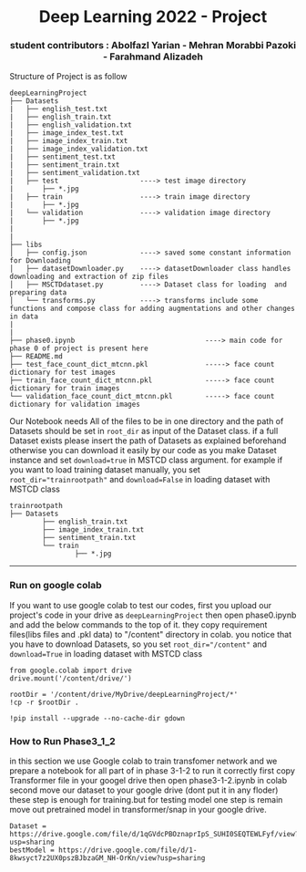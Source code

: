 <h1 align="center">Deep Learning 2022 - Project </h1>
<h3 align="center">student contributors : Abolfazl Yarian - Mehran Morabbi Pazoki - Farahmand Alizadeh </h3>

Structure of Project is as follow 
```
deepLearningProject
├── Datasets
|   ├── english_test.txt
|   ├── english_train.txt
|   ├── english_validation.txt
|   ├── image_index_test.txt
|   ├── image_index_train.txt
|   ├── image_index_validation.txt
|   ├── sentiment_test.txt
|   ├── sentiment_train.txt
|   ├── sentiment_validation.txt
|   ├── test                    ----> test image directory
|       ├── *.jpg
|   ├── train                   ----> train image directory  
|       ├── *.jpg
|   └── validation              ----> validation image directory
|       ├── *.jpg
|
|
├── libs
│   ├── config.json             ----> saved some constant information for Downloading
│   ├── datasetDownloader.py    ----> datasetDownloader class handles downloading and extraction of zip files
│   ├── MSCTDdataset.py         ----> Dataset class for loading  and preparing data 
│   └── transforms.py           ----> transforms include some functions and compose class for adding augmentations and other changes in data
|
|
├── phase0.ipynb                                ----> main code for phase 0 of project is present here
├── README.md
├── test_face_count_dict_mtcnn.pkl              -----> face count dictionary for test images 
├── train_face_count_dict_mtcnn.pkl             -----> face count dictionary for train images 
└── validation_face_count_dict_mtcnn.pkl        -----> face count dictionary for validation images 
```       
Our Notebook needs All of the files to be in one directory and the path of Datasets should be set in `root_dir` as input of the Dataset class.
if a full Dataset exists please insert the path of Datasets as explained beforehand otherwise you can download it easily by our code as you make Dataset instance and set `download=true` in MSTCD class argument.
for example if you want to load training dataset manually, you set `root_dir="trainrootpath"` and `download=False` in loading dataset with MSTCD class
```
trainrootpath
├── Datasets
        ├── english_train.txt
        ├── image_index_train.txt
        ├── sentiment_train.txt
        └── train
                ├── *.jpg
```
--------------------
### Run on google colab
If you want to use google colab to test our codes, first you upload our project's code in your drive as `deepLearningProject` then open phase0.ipynb and add the below commands to the top of it. they copy requirement files(libs files and .pkl data) to "/content" directory in colab. you notice that you have to download Datasets, so you set `root_dir="/content"` and `download=True` in loading dataset with MSTCD class
```
from google.colab import drive
drive.mount('/content/drive/')

rootDir = '/content/drive/MyDrive/deepLearningProject/*'
!cp -r $rootDir .

!pip install --upgrade --no-cache-dir gdown 
```       
### How to Run Phase3_1_2
in this section we use Google colab to train transfomer network and we prepare a notebook for all part of in phase 3-1-2
to run it correctly first copy Transformer file in your googel drive then open phase3-1-2.ipynb in colab second move our dataset to your google drive (dont put it in any floder)  these step is enough for training.but for testing model one step is remain move out pretrained model in transformer/snap in your google drive.

```
Dataset = https://drive.google.com/file/d/1qGVdcPBOznaprIpS_SUHI0SEQTEWLFyf/view?usp=sharing
bestModel = https://drive.google.com/file/d/1-8kwsyct7z2UX0pszBJbzaGM_NH-OrKn/view?usp=sharing
```
